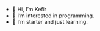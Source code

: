 - 👋 Hi, I’m Kefir
- 👀 I’m interested in programming.
- 🌱 I’m starter and just learning.


<!---
kefyy1/kefyy1 is a ✨ special ✨ repository because its `README.md` (this file) appears on your GitHub profile.
You can click the Preview link to take a look at your changes.
--->
